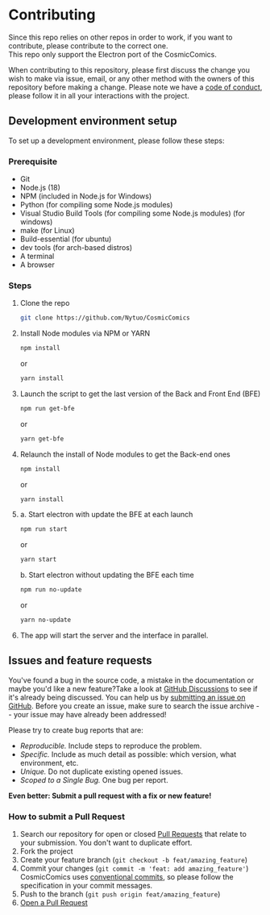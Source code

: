 # Contributing
Since this repo relies on other repos in order to work, if you want to contribute, please contribute to the correct one.   
This repo only support the Electron port of the CosmicComics.

When contributing to this repository, please first discuss the change you wish to make via issue, email, or any other method with the owners of this repository before making a change.
Please note we have a [code of conduct](CODE_OF_CONDUCT.md), please follow it in all your interactions with the project.

## Development environment setup

To set up a development environment, please follow these steps:

### Prerequisite

- Git
- Node.js (18)
- NPM (included in Node.js for Windows)
- Python (for compiling some Node.js modules)
- Visual Studio Build Tools (for compiling some Node.js modules) (for windows)
- make (for Linux)
- Build-essential (for ubuntu)
- dev tools (for arch-based distros)
- A terminal
- A browser

### Steps

1. Clone the repo

   ```sh
   git clone https://github.com/Nytuo/CosmicComics
   ```
2. Install Node modules via NPM or YARN
   ```sh
   npm install
   ```
   or 
   ```sh
   yarn install
   ```
3. Launch the script to get the last version of the Back and Front End (BFE)
   ```sh
   npm run get-bfe
   ```
   or 
   ```sh
   yarn get-bfe
   ```
4. Relaunch the install of Node modules to get the Back-end ones
   ```sh
   npm install
   ```
   or 
   ```sh
   yarn install
   ```
5. a. Start electron with update the BFE at each launch
   ```sh
   npm run start
   ```
   or 
   ```sh
   yarn start
   ```
   b. Start electron without updating the BFE each time
   ```sh
   npm run no-update
   ```
   or 
   ```sh
   yarn no-update
   ```

6. The app will start the server and the interface in parallel.


## Issues and feature requests

You've found a bug in the source code, a mistake in the documentation or maybe you'd like a new feature?Take a look at [GitHub Discussions](https://github.com/Nytuo/CosmicComics/discussions) to see if it's already being discussed.  You can help us by [submitting an issue on GitHub](https://github.com/NytuoIndustries/CosmicComicsNodeServer/issues). Before you create an issue, make sure to search the issue archive -- your issue may have already been addressed!

Please try to create bug reports that are:

- _Reproducible._ Include steps to reproduce the problem.
- _Specific._ Include as much detail as possible: which version, what environment, etc.
- _Unique._ Do not duplicate existing opened issues.
- _Scoped to a Single Bug._ One bug per report.

**Even better: Submit a pull request with a fix or new feature!**

### How to submit a Pull Request

1. Search our repository for open or closed
   [Pull Requests](https://github.com/NytuoIndustries/CosmicComicsNodeServer/pulls)
   that relate to your submission. You don't want to duplicate effort.
2. Fork the project
3. Create your feature branch (`git checkout -b feat/amazing_feature`)
4. Commit your changes (`git commit -m 'feat: add amazing_feature'`) CosmicComics uses [conventional commits](https://www.conventionalcommits.org), so please follow the specification in your commit messages.
5. Push to the branch (`git push origin feat/amazing_feature`)
6. [Open a Pull Request](https://github.com/NytuoIndustries/CosmicComicsNodeServer/compare?expand=1)
